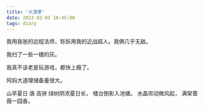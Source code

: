 ```yaml
---
title: '大菠萝'
date: 2023-02-05 18:45:00
tags: diary
---
```

我用我爸的远程法师，铄铄用我的近战超人。我俩几乎无敌。

我扫了一些一楼的灰。

我真不该老是玩游戏，都快上瘾了。

阿妈大道理储备量很大。

山亭夏日
 唐 高骈
绿树阴浓夏日长，
楼台倒影入池塘。
水晶帘动微风起，
满架蔷薇一园香。

